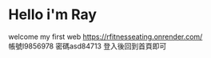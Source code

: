 # Hello i'm Ray
welcome my first web
https://rfitnesseating.onrender.com/  
帳號l9856978
密碼asd84713
登入後回到首頁即可

